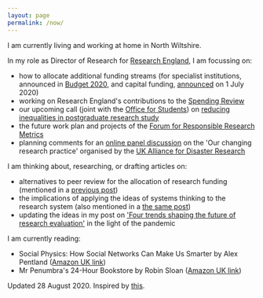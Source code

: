 ```yaml
---
layout: page
permalink: /now/
---
```


I am currently living and working at home in North Wiltshire.

In my role as Director of Research for [Research England](https://re.ukri.org/), I am focussing on:

* how to allocate additional funding streams (for specialist institutions, announced in [Budget 2020](https://www.gov.uk/government/publications/budget-2020-documents/budget-2020), and capital funding, [announced](https://www.gov.uk/government/news/government-fires-up-rd-across-the-country-to-cement-the-uk-as-science-superpower) on 1 July 2020)
* working on Research England's contributions to the [Spending Review](https://www.gov.uk/government/news/chancellor-launches-comprehensive-spending-review)
* our upcoming call (joint with the [Office for Students]()) on [reducing inequalities in postgraduate research study](http://re.ukri.org/news-opinions-events/news/notice-of-a-joint-research-england-and-office-for-students-funding-competition-to-reduce-inequalities-in-postgraduate-research-study/)
* the future work plan and projects of the [Forum for Responsible Research Metrics](https://www.universitiesuk.ac.uk/policy-and-analysis/research-policy/open-science/Pages/forum-for-responsible-research-metrics.aspx)
* planning comments for an [online panel discussion](http://www.ukadr.org/SeptemberSessions2020.html) on the 'Our changing research practice' organised by the [UK Alliance for Disaster Research](http://www.ukadr.org/home.html)

I am thinking about, researching, or drafting articles on:

* alternatives to peer review for the allocation of research funding (mentioned in a [previous post](https://stevenhill.org.uk/a-post-pandemic-research-agenda/))
* the implications of applying the ideas of systems thinking to the research system (also mentioned in a [the same post](https://stevenhill.org.uk/a-post-pandemic-research-agenda/))
* updating the ideas in my post on ['Four trends shaping the future of research evaluation'](https://stevenhill.org.uk/four-trends-shaping-the-future-of-research-evaluation/) in the light of the pandemic

I am currently reading:

* Social Physics: How Social Networks Can Make Us Smarter by Alex Pentland ([Amazon UK link](https://www.amazon.co.uk/Social-Physics-Networks-Make-Smarter/dp/0143126334/))
* Mr Penumbra's 24-Hour Bookstore by Robin Sloan ([Amazon UK link](https://www.amazon.co.uk/Penumbras-24-hour-Bookstore-Robin-Sloan/dp/1782391215/))

Updated 28 August 2020. Inspired by [this](https://nownownow.com/about).
